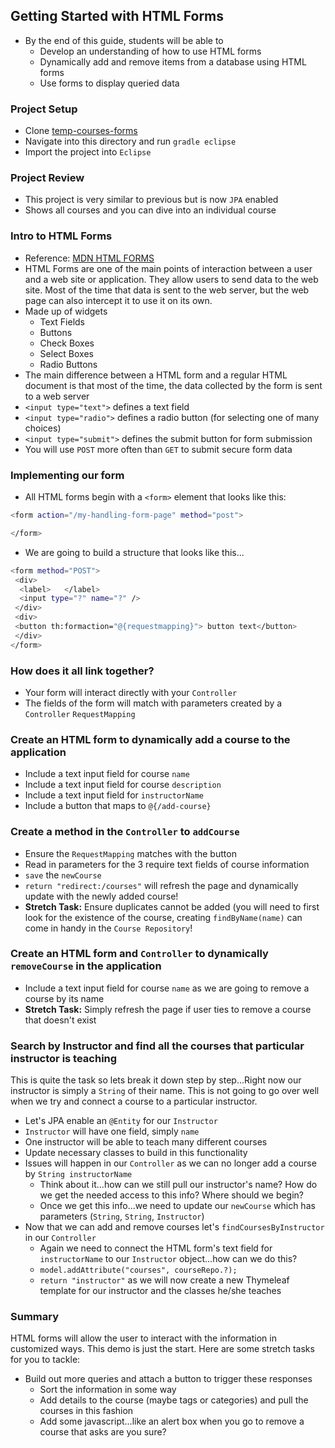 ## Getting Started with HTML Forms

  - By the end of this guide, students will be able to 
    - Develop an understanding of how to use HTML forms
    - Dynamically add and remove items from a database using HTML forms
    - Use forms to display queried data 
  

### Project Setup
- Clone [temp-courses-forms](https://github.com/WeCanCodeIT/temp-courses-forms)
- Navigate into this directory and run `gradle eclipse` 
- Import the project into `Eclipse`

### Project Review
- This project is very similar to previous but is now `JPA` enabled
- Shows all courses and you can dive into an individual course

### Intro to HTML Forms
- Reference: [MDN HTML FORMS](https://developer.mozilla.org/en-US/docs/Learn/HTML/Forms/Your_first_HTML_form)
- HTML Forms are one of the main points of interaction between a user and a web site or application. They allow users to send data to the web site. Most of the time that data is sent to the web server, but the web page can also intercept it to use it on its own.
- Made up of widgets
  - Text Fields
  - Buttons
  - Check Boxes
  - Select Boxes
  - Radio Buttons
- The main difference between a HTML form and a regular HTML document is that most of the time, the data collected by the form is sent to a web server
- `<input type="text">` defines a text field
- `<input type="radio">` defines a radio button (for selecting one of many choices)
- `<input type="submit">` defines the submit button for form submission
- You will use `POST` more often than `GET` to submit secure form data


### Implementing our form
- All HTML forms begin with a `<form>` element that looks like this: 
```bash
<form action="/my-handling-form-page" method="post">

</form>
```
- We are going to build a structure that looks like this...
```bash
<form method="POST">
 <div>
  <label>   </label>
  <input type="?" name="?" />
 </div>
 <div>
 <button th:formaction="@{requestmapping}"> button text</button>
 </div>
</form>
```

### How does it all link together?
- Your form will interact directly with your `Controller`
- The fields of the form will match with parameters created by a `Controller` `RequestMapping` 

### Create an HTML form to dynamically add a course to the application
- Include a text input field for course `name`
- Include a text input field for course `description`
- Include a text input field for `instructorName`
- Include a button that maps to `@{/add-course}`

### Create a method in the `Controller` to `addCourse`
- Ensure the `RequestMapping` matches with the button
- Read in parameters for the 3 require text fields of course information
- `save` the `newCourse` 
- `return "redirect:/courses"` will refresh the page and dynamically update with the newly added course!
- **Stretch Task:** Ensure duplicates cannot be added (you will need to first look for the existence of the course, creating `findByName(name)` can come in handy in the `Course Repository`!

### Create an HTML form and `Controller` to dynamically `removeCourse`  in the application
- Include a text input field for course `name` as we are going to remove a course by its name
- **Stretch Task:** Simply refresh the page if user ties to remove a course that doesn't exist

### Search by Instructor and find all the courses that particular instructor is teaching
This is quite the task so lets break it down step by step...Right now our instructor is simply a `String` of their name. This is not going to go over well when we try and connect a course to a particular instructor.
- Let's JPA enable an `@Entity` for our `Instructor`
- `Instructor` will have one field, simply `name`
- One instructor will be able to teach many different courses 
- Update necessary classes to build in this functionality
- Issues will happen in our `Controller` as we can no longer add a course by `String instructorName`
  - Think about it...how can we still pull our instructor's name? How do we get the needed access to this info? Where should we begin?
  - Once we get this info...we need to update our `newCourse` which has parameters (`String`, `String`, `Instructor`)
- Now that we can add and remove courses let's `findCoursesByInstructor` in our `Controller`
  - Again we need to connect the HTML form's text field for `instructorName` to our `Instructor` object...how can we do this?
  - `model.addAttribute("courses", courseRepo.?);`
  - `return "instructor"` as we will now create a new Thymeleaf template for our instructor and the classes he/she teaches

### Summary 
HTML forms will allow the user to interact with the information in customized ways. This demo is just the start. Here are some stretch tasks for you to tackle:
- Build out more queries and attach a button to trigger these responses
  - Sort the information in some way
  - Add details to the course (maybe tags or categories) and pull the courses in this fashion
  - Add some javascript...like an alert box when you go to remove a course that asks are you sure?
  

